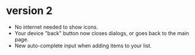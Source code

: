 # version 2

* No internet needed to show icons.
* Your device "back" button now closes dialogs, or goes back to the main page.
* New auto-complete input when adding items to your list.
